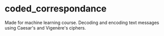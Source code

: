 # coded_correspondance
Made for machine learning course.
Decoding and encoding text messages using Caesar's and Vigenère's ciphers.
